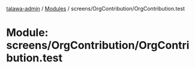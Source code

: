 [talawa-admin](../README.md) / [Modules](../modules.md) / screens/OrgContribution/OrgContribution.test

# Module: screens/OrgContribution/OrgContribution.test
